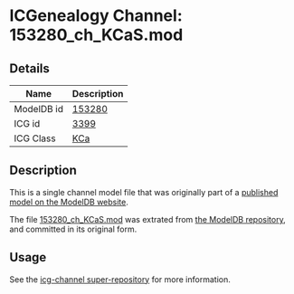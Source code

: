 # ICGenealogy Channel: 153280\_ch\_KCaS.mod

## Details

Name | Description
---- | -----------
ModelDB id | [153280](http://senselab.med.yale.edu/ModelDB/ShowModel.cshtml?model=153280)
ICG id | [3399](http://icg.neurotheory.ox.ac.uk/channels/5/3399)
ICG Class | [KCa](http://icg.neurotheory.ox.ac.uk/channels/5)

## Description

This is a single channel model file that was originally part of a [published model on the ModelDB website](http://senselab.med.yale.edu/mModelDB/ShowModel.cshtml?model=153280).

The file [153280\_ch\_KCaS.mod](153280_ch_KCaS.mod) was extrated from [the ModelDB repository](http://senselab.med.yale.edu/ModelDB/ShowModel.cshtml?model=153280), and committed in its original form.

## Usage

See the [icg-channel super-repository](https://github.com/icgenealogy/icg-channels) for more information.